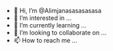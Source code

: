 - 👋 Hi, I’m @Alimjanasasasasasa
- 👀 I’m interested in ...
- 🌱 I’m currently learning ...
- 💞️ I’m looking to collaborate on ...
- 📫 How to reach me ...

<!---
Alimjanasasasasasa/Alimjanasasasasasa is a ✨ special ✨ repository because its `README.md` (this file) appears on your GitHub profile.
You can click the Preview link to take a look at your changes.
--->
